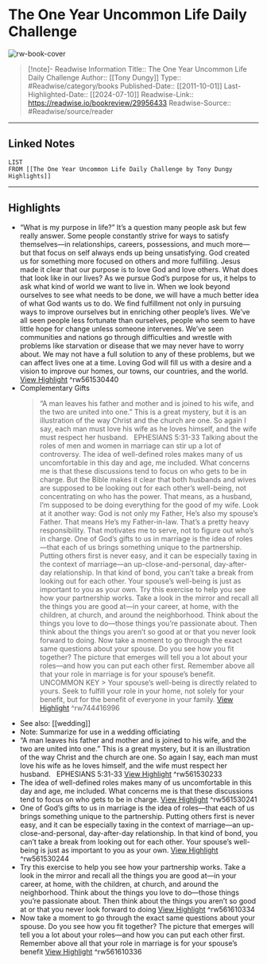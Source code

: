 # The One Year Uncommon Life Daily Challenge

![rw-book-cover](https://readwise-assets.s3.amazonaws.com/media/uploaded_book_covers/profile_174804/JLj_3fVOleZyGm-eVX48BKmRT2oQLsg1OTXRQ6PSazM-x9781_7d05Hsn.jpg)
<br>
>[!note]- Readwise Information
>Title:: The One Year Uncommon Life Daily Challenge
>Author:: [[Tony Dungy]]
>Type:: #Readwise/category/books
>Published-Date:: [[2011-10-01]]
>Last-Highlighted-Date:: [[2024-07-10]]
>Readwise-Link:: https://readwise.io/bookreview/29956433
>Readwise-Source:: #Readwise/source/reader
--- 

## Linked Notes
```dataview
LIST
FROM [[The One Year Uncommon Life Daily Challenge by Tony Dungy Highlights]]
```

---

## Highlights
- “What is my purpose in life?” It’s a question many people ask but few really answer. Some people constantly strive for ways to satisfy themselves—in relationships, careers, possessions, and much more—but that focus on self always ends up being unsatisfying. God created us for something more focused on others and more fulfilling. Jesus made it clear that our purpose is to love God and love others.
  What does that look like in our lives? As we pursue God’s purpose for us, it helps to ask what kind of world we want to live in. When we look beyond ourselves to see what needs to be done, we will have a much better idea of what God wants us to do. We find fulfillment not only in pursuing ways to improve ourselves but in enriching other people’s lives. We’ve all seen people less fortunate than ourselves, people who seem to have little hope for change unless someone intervenes. We’ve seen communities and nations go through difficulties and wrestle with problems like starvation or disease that we may never have to worry about. We may not have a full solution to any of these problems, but we can affect lives one at a time. Loving God will fill us with a desire and a vision to improve our homes, our towns, our countries, and the world. [View Highlight](https://readwise.io/open/561530440) ^rw561530440
- Complementary Gifts
  > “A man leaves his father and mother and is joined to his wife, and the two are united into one.” This is a great mystery, but it is an illustration of the way Christ and the church are one. So again I say, each man must love his wife as he loves himself, and the wife must respect her husband.   EPHESIANS 5:31-33
  Talking about the roles of men and women in marriage can stir up a lot of controversy. The idea of well-defined roles makes many of us uncomfortable in this day and age, me included. What concerns me is that these discussions tend to focus on who gets to be in charge. But the Bible makes it clear that both husbands and wives are supposed to be looking out for each other’s well-being, not concentrating on who has the power. That means, as a husband, I’m supposed to be doing everything for the good of my wife.
  Look at it another way: God is not only my Father, He’s also my spouse’s Father. That means He’s my Father-in-law. That’s a pretty heavy responsibility. That motivates me to serve, not to figure out who’s in charge.
  One of God’s gifts to us in marriage is the idea of roles—that each of us brings something unique to the partnership. Putting others first is never easy, and it can be especially taxing in the context of marriage—an up-close-and-personal, day-after-day relationship. In that kind of bond, you can’t take a break from looking out for each other. Your spouse’s well-being is just as important to you as your own.
  Try this exercise to help you see how your partnership works. Take a look in the mirror and recall all the things you are good at—in your career, at home, with the children, at church, and around the neighborhood. Think about the things you love to do—those things you’re passionate about. Then think about the things you aren’t so good at or that you never look forward to doing.
  Now take a moment to go through the exact same questions about your spouse. Do you see how you fit together? The picture that emerges will tell you a lot about your roles—and how you can put each other first. Remember above all that your role in marriage is for your spouse’s benefit.
  UNCOMMON KEY > Your spouse’s well-being is directly related to yours. Seek to fulfill your role in your home, not solely for your benefit, but for the benefit of everyone in your family. [View Highlight](https://readwise.io/open/744416996) ^rw744416996 
- See also: [[wedding]] 
- Note: Summarize for use in a wedding officiating
- “A man leaves his father and mother and is joined to his wife, and the two are united into one.” This is a great mystery, but it is an illustration of the way Christ and the church are one. So again I say, each man must love his wife as he loves himself, and the wife must respect her husband.   EPHESIANS 5:31-33 [View Highlight](https://readwise.io/open/561530233) ^rw561530233
- The idea of well-defined roles makes many of us uncomfortable in this day and age, me included. What concerns me is that these discussions tend to focus on who gets to be in charge. [View Highlight](https://readwise.io/open/561530241) ^rw561530241
- One of God’s gifts to us in marriage is the idea of roles—that each of us brings something unique to the partnership. Putting others first is never easy, and it can be especially taxing in the context of marriage—an up-close-and-personal, day-after-day relationship. In that kind of bond, you can’t take a break from looking out for each other. Your spouse’s well-being is just as important to you as your own. [View Highlight](https://readwise.io/open/561530244) ^rw561530244
- Try this exercise to help you see how your partnership works. Take a look in the mirror and recall all the things you are good at—in your career, at home, with the children, at church, and around the neighborhood. Think about the things you love to do—those things you’re passionate about. Then think about the things you aren’t so good at or that you never look forward to doing [View Highlight](https://readwise.io/open/561610334) ^rw561610334
- Now take a moment to go through the exact same questions about your spouse. Do you see how you fit together? The picture that emerges will tell you a lot about your roles—and how you can put each other first. Remember above all that your role in marriage is for your spouse’s benefit [View Highlight](https://readwise.io/open/561610336) ^rw561610336
